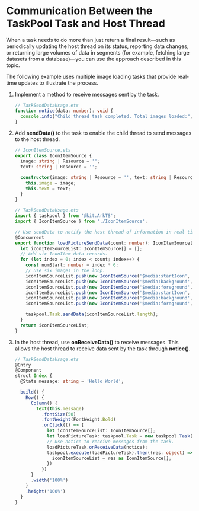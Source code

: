 # Communication Between the TaskPool Task and Host Thread

When a task needs to do more than just return a final result—such as periodically updating the host thread on its status, reporting data changes, or returning large volumes of data in segments (for example, fetching large datasets from a database)—you can use the approach described in this topic.

The following example uses multiple image loading tasks that provide real-time updates to illustrate the process.

1. Implement a method to receive messages sent by the task.

   ```ts
   // TaskSendDataUsage.ets
   function notice(data: number): void {
     console.info("Child thread task completed. Total images loaded:", data)
   }
   ```
   <!-- @[receive_task_message](https://gitee.com/openharmony/applications_app_samples/blob/master/code/DocsSample/ArkTS/ArkTsConcurrent/ConcurrentThreadCommunication/InterThreadCommunicationScenario/entry/src/main/ets/managers/TaskSendDataUsage.ets) -->

2. Add **sendData()** to the task to enable the child thread to send messages to the host thread.

   ```ts
   // IconItemSource.ets
   export class IconItemSource {
     image: string | Resource = '';
     text: string | Resource = '';
   
     constructor(image: string | Resource = '', text: string | Resource = '') {
       this.image = image;
       this.text = text;
     }
   }
   ```
   <!-- @[implement_child_thread_task](https://gitee.com/openharmony/applications_app_samples/blob/master/code/DocsSample/ArkTS/ArkTsConcurrent/ConcurrentThreadCommunication/InterThreadCommunicationScenario/entry/src/main/ets/managers/IconItemSource.ets) -->

   ```ts
   // TaskSendDataUsage.ets
   import { taskpool } from '@kit.ArkTS';
   import { IconItemSource } from './IconItemSource';
   
   // Use sendData to notify the host thread of information in real time.
   @Concurrent
   export function loadPictureSendData(count: number): IconItemSource[] {
     let iconItemSourceList: IconItemSource[] = [];
     // Add six IconItem data records.
     for (let index = 0; index < count; index++) {
       const numStart: number = index * 6;
       // Use six images in the loop.
       iconItemSourceList.push(new IconItemSource('$media:startIcon', `item${numStart + 1}`));
       iconItemSourceList.push(new IconItemSource('$media:background', `item${numStart + 2}`));
       iconItemSourceList.push(new IconItemSource('$media:foreground', `item${numStart + 3}`));
       iconItemSourceList.push(new IconItemSource('$media:startIcon', `item${numStart + 4}`));
       iconItemSourceList.push(new IconItemSource('$media:background', `item${numStart + 5}`));
       iconItemSourceList.push(new IconItemSource('$media:foreground', `item${numStart + 6}`));
   
       taskpool.Task.sendData(iconItemSourceList.length);
     }
     return iconItemSourceList;
   }
   ```
   <!-- @[implement_child_thread_task](https://gitee.com/openharmony/applications_app_samples/blob/master/code/DocsSample/ArkTS/ArkTsConcurrent/ConcurrentThreadCommunication/InterThreadCommunicationScenario/entry/src/main/ets/managers/TaskSendDataUsage.ets) -->

3. In the host thread, use **onReceiveData()** to receive messages.
   This allows the host thread to receive data sent by the task through **notice()**.

   ```ts
   // TaskSendDataUsage.ets
   @Entry
   @Component
   struct Index {
     @State message: string = 'Hello World';
   
     build() {
       Row() {
         Column() {
           Text(this.message)
             .fontSize(50)
             .fontWeight(FontWeight.Bold)
             .onClick(() => {
               let iconItemSourceList: IconItemSource[];
               let loadPictureTask: taskpool.Task = new taskpool.Task(loadPictureSendData, 30);
               // Use notice to receive messages from the task.
               loadPictureTask.onReceiveData(notice);
               taskpool.execute(loadPictureTask).then((res: object) => {
                 iconItemSourceList = res as IconItemSource[];
               })
             })
         }
         .width('100%')
       }
       .height('100%')
     }
   }
   ```
   <!-- @[receive_task_data](https://gitee.com/openharmony/applications_app_samples/blob/master/code/DocsSample/ArkTS/ArkTsConcurrent/ConcurrentThreadCommunication/InterThreadCommunicationScenario/entry/src/main/ets/managers/TaskSendDataUsage.ets) -->
